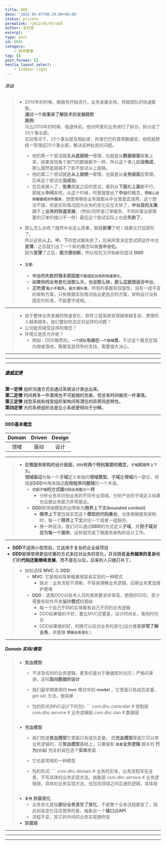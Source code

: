 ```yaml
---
title: DDD
date: '2022-05-07T08:39:00+00:00'
status: private
permalink: /2022/05/07/ddd
author: 毛巳煜
excerpt: ''
type: post
id: 8601
category:
    - 自学整理
tag: []
post_format: []
hestia_layout_select:
    - sidebar-right
---
```

###### 原由

> - 201X年的时候，微服务开始流行，业务发展太快，导致团队的快速膨胀。  
>    **通过一个故事来了解技术的发展趋势**  
>    **案例:**  
>    马云2013年的时候，临退休前，他对阿里的业务进行了拆分，拆分成了25个事业部。  
>    实际情况下，25个事业部互相扯皮，阿里巴巴的首席数据官，他呢就想统一管理这25个事业部，解决这种扯皮的问题。 
>   - 他的第一个尝试就是**从底层统一**管理，也就是从**数据层面**收集上来，结果发现每个部门的数据都不一样，所以这个事儿就**没做成**，那么既然底层搞不了和不尝试从上层搞。
>   - 他的第二个尝试就是**从上层统一**管理，也就是从**业务层面**去管理，后来这个尝试也**没成功**。
>   - 在后来换人了，**张勇**借鉴之前的尝试，看到从**下面**和**上面**都不行，那就从**中间**来吧，从这个时候，阿里就提出了**中台**的概念，**`把核心业务都做成对外服务`**，想使用哪些业务就都从中台里面去调用，这个想法不错，但是实际情况因为业务的变化实在太快了，**中台显的太重**跟不上**业务的快速发展**，（例如:同样是订单服务，不同的事业部需要的订单的接口不一样）最后这个尝试实际上也是**失败了**。
> - 那么怎么办呢？既然中台这么厚重，那就**拆薄**了吧！结果又打回原形了。  
>    所以这些从**上、中、下**的尝试都失败了，后来阿里决定尝试把这件中台**变薄**，之后就引出了一个新的概念叫做**去中台化**。  
>    因为**变薄**了之后，**能方便创新**，所以现在又开始新的尝试 **DDD**
> - #### **`注意`:**
>   
>   
>   - **中台的失败的根本原因是`不能适应业务的快速变化`**。
>   - **如果你的业务变化没那么大，也没那么快，那么这就很适合中台**。
>   - **正所谓 `船小不抵风`，`船大调头难`**。所有的事都有双面性，没有一成不变的架构方案，只有根据实际情况给出更适合的方案，架构设计没有固定的标准，不能墨守成规。

- - - - - -

> - 由于整体业务发展的快速变化、软件工程系统变得越来越复杂、使用的人越来越多，我们要如何去应对这样的问题？
> - 公司能否接受这样的理念？
> - 环境又是否允许呢？ 
>   - 例如：DDD推荐的，**`一个团队`龟缩在`一个领域`里**，不过这个概念在国内很难落地，需要高层领导的支持，需要很大决心。

- - - - - -

- - - - - -

- - - - - -

###### **[康威定律](https://zhuanlan.zhihu.com/p/359452953 "康威定律")**

**第一定律** 组织沟通方式会通过系统设计表达出来。  
**第二定律** 时间再多一件事情也不可能做的完美，但总有时间做完一件事情。  
**第三定律** 线型系统和线型组织架构间有潜在的异质同态特性。  
**第四定律** 大的系统组织总是比小系统更倾向于分解。

- - - - - -

#### DDD基本概念

<table><thead><tr><th align="center">Domain</th><th align="center">Driven</th><th align="center">Design</th></tr></thead><tbody><tr><td align="center">领域</td><td align="center">驱动</td><td align="center">设计</td></tr></tbody></table>

- - - - - -

> - **在微服务架构的设计层面，`DDD`有两个特别重要的概念，`子域`和`限界上下文`。**  
>    **领域驱动**为每一个**子域**定义单独的**领域模型**。**子域**是**领域**的一部分，领域是**DDD**中用来描述**应用程序问题域**的一个术语。 
>   - **`识别子域`的方式跟`识别业务能力`一样**
>       - 分析业务并识别业务的不同专业领域，分析产出的子域定义结果也会跟业务能力非常接近。
>   - **DDD**把领域模型的边界称为**限界上下文(bounded context)**
>       - **限界上下文**包括实现这个**模型的代码集合**。当使用微服务架构时，每一个**限界上下文**对应一个或者一组服务。
>       - 换一种说法，我们可以通过**DDD**的方式定义**子域**，并**把子域对应为每一个服务**，这样就完成了微服务架构的设计工作。

- - - - - -

- **DDD**不适用小型项目，它适用于复杂的企业级项目
- **DDD**能够使用更加优雅的方式来应对业务的变化，并且随着**业务越来约复杂**我们的**代码还能继续发展**，而不是在以后，后来的人只能打补丁。

> - 如何选择 **MVC** 与 **DDD**
>   - **MVC**: 它是相对简单粗暴很容易实现的一种模式 
>       - 缺点：业务流程不清晰，不容易理解业务逻辑，后期业务累加维护更难
>   - **DDD**：选用DDD对技术人员的素质要求非常高，想用好DDD，至少需要有软件开发**设计模式**的基础 
>       - 每一个自己不同的实体都有自己不同的业务逻辑
>       - DDD如果做的不好，要比MVC还要差，设计时间长，落地时间长
>       - DDD如果做的好，的确可以应对业务的变化(设计者要**非常了解业务**，并能够 **`预测业务变化`** )

- - - - - -

##### **Domain** 实体/模型

> - **贫血模型**
>   - 不涉及任何的业务逻辑，更多的是对于数据库的访问；严格的来讲，这叫**面向数据的设计**
>   - 我们最早期使用的 **mvc** 模式中的 **model** ，它里面只有成员变量、get set 方法，很简单
>   - 包的形式(MVC设计下的包): ```
>       com.dhc.controller  # 控制层
>       com.dhc.service     # 业务逻辑层
>       com.dhc.dao         # 数据层
>       
>       ```
> - **充血模型**
>   - 我们知道**贫血模型**它里面只有成员变量， 而**充血模型**里面它可以带业务逻辑的，在**贫血模型**基础上，只要是和 **`自身`业务逻辑** 相关的 **行为(`方法`)** 完全封装在这个**实体**里面
>   - 它也是常用的一种模型
>   - 包的形式: ```
>       com.dhc.domain      # 业务的实体，业务流程写在这里，不写具体的业务实现方法，抽象层
>       com.dhc.service     # 业务逻辑层，具体的业务实现方法，也包括领域之间互通的逻辑，具体层
>       
>       ```
> - **`复用`** **封装变化**
>   - 业务变化是指**部分业务发生了变化**，不是整个业务流程都变了，因此封装变化往往使用的是，抽象出一个**接口**或**API**
>   - 流程不变，其它的中间的业务实现随你变
> - **防腐层**

- - - - - -

- - - - - -

- - - - - -